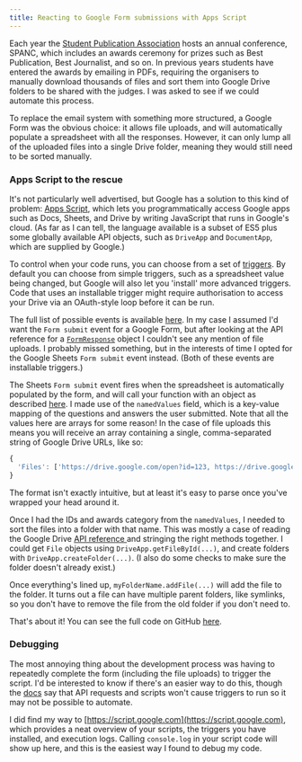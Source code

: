 ```yaml
---
title: Reacting to Google Form submissions with Apps Script
---
```


Each year the [Student Publication Association](http://spajournalism.com) hosts an annual conference, SPANC, which includes an awards ceremony for prizes such as Best Publication, Best Journalist, and so on. In previous years students have entered the awards by emailing in PDFs, requiring the organisers to manually download thousands of files and sort them into Google Drive folders to be shared with the judges. I was asked to see if we could automate this process.

To replace the email system with something more structured, a Google Form was the obvious choice: it allows file uploads, and will automatically populate a spreadsheet with all the responses. However, it can only lump all of the uploaded files into a single Drive folder, meaning they would still need to be sorted manually.

### Apps Script to the rescue

It's not particularly well advertised, but Google has a solution to this kind of problem: [Apps Script](https://developers.google.com/apps-script), which lets you programmatically access Google apps such as Docs, Sheets, and Drive by writing JavaScript that runs in Google's cloud. (As far as I can tell, the language available is a subset of ES5 plus some globally available API objects, such as `DriveApp` and `DocumentApp`, which are supplied by Google.)

To control when your code runs, you can choose from a set of [triggers](https://developers.google.com/apps-script/guides/triggers). By default you can choose from simple triggers, such as a spreadsheet value being changed, but Google will also let you 'install' more advanced triggers. Code that uses an installable trigger might require authorisation to access your Drive via an OAuth-style loop before it can be run.

The full list of possible events is available [here](https://developers.google.com/apps-script/guides/triggers/events). In my case I assumed I'd want the `Form submit` event for a Google Form, but after looking at the API reference for a [`FormResponse`](https://developers.google.com/apps-script/reference/forms/form-response) object I couldn't see any mention of file uploads. I probably missed something, but in the interests of time I opted for the Google Sheets `Form submit` event instead. (Both of these events are installable triggers.)

The Sheets `Form submit` event fires when the spreadsheet is automatically populated by the form, and will call your function with an object as described [here](https://developers.google.com/apps-script/guides/triggers/events#form-submit). I made use of the `namedValues` field, which is a key-value mapping of the questions and answers the user submitted. Note that all the values here are arrays for some reason! In the case of file uploads this means you will receive an array containing a single, comma-separated string of Google Drive URLs, like so:

```js
{
  'Files': ['https://drive.google.com/open?id=123, https://drive.google.com/open?id=456, https://drive.google.com/open?id=789']
}
```

The format isn't exactly intuitive, but at least it's easy to parse once you've wrapped your head around it.

Once I had the IDs and awards category from the `namedValues`, I needed to sort the files into a folder with that name. This was mostly a case of reading the Google Drive [API reference ](https://developers.google.com/apps-script/reference/drive) and stringing the right methods together. I could get `File` objects using `DriveApp.getFileById(...)`, and create folders with `DriveApp.createFolder(...)`. (I also do some checks to make sure the folder doesn't already exist.)

Once everything's lined up, `myFolderName.addFile(...)` will add the file to the folder. It turns out a file can have multiple parent folders, like symlinks, so you don't have to remove the file from the old folder if you don't need to.

That's about it! You can see the full code on GitHub [here](https://github.com/spajournalism/spanc-submissions).

### Debugging

The most annoying thing about the development process was having to repeatedly complete the form (including the file uploads) to trigger the script. I'd be interested to know if there's an easier way to do this, though the [docs](https://developers.google.com/apps-script/guides/triggers/installable#restrictions) say that API requests and scripts won't cause triggers to run so it may not be possible to automate.

I did find my way to [https://script.google.com](https://script.google.com), which provides a neat overview of your scripts, the triggers you have installed, and execution logs. Calling `console.log` in your script code will show up here, and this is the easiest way I found to debug my code.
